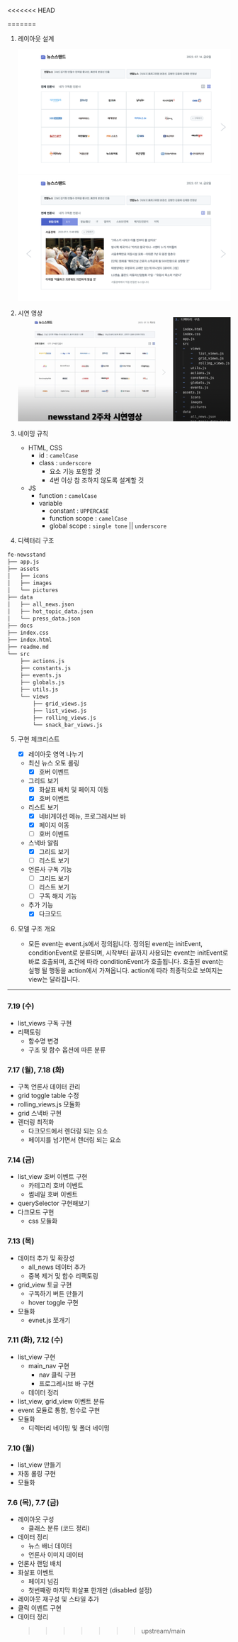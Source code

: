 <<<<<<< HEAD

=======

1. 레이아웃 설계

    ![UI - 1](./docs/test5.png)
    ![UI - 2](./docs/test6.png)

2. 시연 영상
   [![NEWSSTAND 2주차 시연](./docs/screen1.png)](https://www.youtube.com/watch?v=KOVuUW7YreQ)

3. 네이밍 규칙

    - HTML, CSS
        - id : `camelCase`
        - class : `underscore`
            - 요소 기능 포함할 것
            - 4번 이상 참 조하지 않도록 설계할 것
    - JS
        - function : `camelCase`
        - variable
            - constant : `UPPERCASE`
            - function scope : `camelCase`
            - global scope : `single tone` || `underscore`

4. 디렉터리 구조

```
fe-newsstand
├── app.js
├── assets
│   ├── icons
│   ├── images
│   └── pictures
├── data
│   ├── all_news.json
│   ├── hot_topic_data.json
│   └── press_data.json
├── docs
├── index.css
├── index.html
├── readme.md
└── src
    ├── actions.js
    ├── constants.js
    ├── events.js
    ├── globals.js
    ├── utils.js
    └── views
        ├── grid_views.js
        ├── list_views.js
        ├── rolling_views.js
        └── snack_bar_views.js
```

5. 구현 체크리스트

    - [x] 레이아웃 영역 나누기
    - 최신 뉴스 오토 롤링
        - [x] 호버 이벤트
    - 그리드 보기
        - [x] 화살표 배치 및 페이지 이동
        - [x] 호버 이벤트
    - 리스트 보기
        - [x] 네비게이션 메뉴, 프로그레시브 바
        - [x] 페이지 이동
        - [ ] 호버 이벤트
    - 스낵바 알림
        - [x] 그리드 보기
        - [ ] 리스트 보기
    - 언론사 구독 기능
        - [ ] 그리드 보기
        - [ ] 리스트 보기
        - [ ] 구독 해지 기능
    - 추가 기능
        - [x] 다크모드

6. 모델 구조 개요
    - 모든 event는 event.js에서 정의됩니다. 정의된 event는 initEvent, conditionEvent로 분류되며, 시작부터 끝까지 사용되는 event는 initEvent로 바로 호출되며, 조건에 따라 conditionEvent가 호출됩니다. 호출된 event는 실행 될 행동을 action에서 가져옵니다. action에 따라 최종적으로 보여지는 view는 달라집니다.

---

### 7.19 (수)

-   list_views 구독 구현
-   리팩토링
    -   함수명 변경
    -   구조 및 함수 옵션에 따른 분류

### 7.17 (월), 7.18 (화)

-   구독 언론사 데이터 관리
-   grid toggle table 수정
-   rolling_views.js 모듈화
-   grid 스낵바 구현
-   렌더링 최적화
    -   다크모드에서 렌더링 되는 요소
    -   페이지를 넘기면서 렌더링 되는 요소

### 7.14 (금)

-   list_view 호버 이벤트 구현
    -   카테고리 호버 이벤트
    -   썸네일 호버 이벤트
-   querySelector 구현해보기
-   다크모드 구현
    -   css 모듈화

### 7.13 (목)

-   데이터 추가 및 확장성
    -   all_news 데이터 추가
    -   중복 제거 및 함수 리팩토링
-   grid_view 토글 구현
    -   구독하기 버튼 만들기
    -   hover toggle 구현
-   모듈화
    -   evnet.js 쪼개기

### 7.11 (화), 7.12 (수)

-   list_view 구현
    -   main_nav 구현
        -   nav 클릭 구현
        -   프로그레시브 바 구현
    -   데이터 정리
-   list_view, grid_view 이벤트 분류
-   event 모듈로 통합, 함수로 구현
-   모듈화
    -   디렉터리 네이밍 및 폴더 네이밍

### 7.10 (월)

-   list_view 만들기
-   자동 롤링 구현
-   모듈화

### 7.6 (목), 7.7 (금)

-   레이아웃 구성
    -   클래스 분류 (코드 정리)
-   데이터 정리
    -   뉴스 배너 데이터
    -   언론사 이미지 데이터
-   언론사 랜덤 배치
-   화살표 이벤트
    -   페이지 넘김
    -   첫번째랑 마지막 화살표 한개만 (disabled 설정)
-   레이아웃 재구성 및 스타일 추가
-   클릭 이벤트 구현
-   데이터 정리
    > > > > > > > upstream/main
